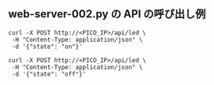 

## web-server-002.py の API の呼び出し例

```
curl -X POST http://<PICO_IP>/api/led \
 -H "Content-Type: application/json" \
 -d '{"state": "on"}'

curl -X POST http://<PICO_IP>/api/led \
 -H "Content-Type: application/json" \
 -d '{"state": "off"}'
```


